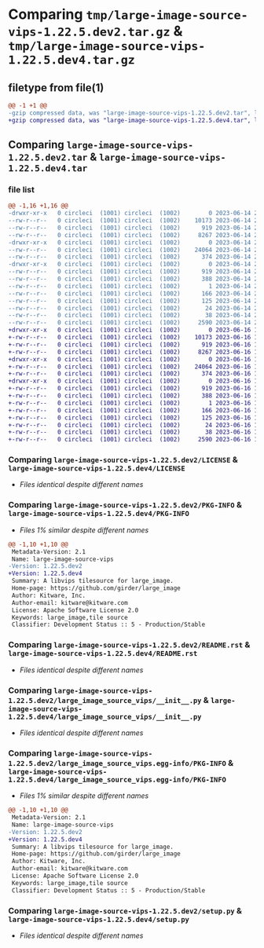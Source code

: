 # Comparing `tmp/large-image-source-vips-1.22.5.dev2.tar.gz` & `tmp/large-image-source-vips-1.22.5.dev4.tar.gz`

## filetype from file(1)

```diff
@@ -1 +1 @@
-gzip compressed data, was "large-image-source-vips-1.22.5.dev2.tar", last modified: Wed Jun 14 21:14:40 2023, max compression
+gzip compressed data, was "large-image-source-vips-1.22.5.dev4.tar", last modified: Fri Jun 16 19:49:49 2023, max compression
```

## Comparing `large-image-source-vips-1.22.5.dev2.tar` & `large-image-source-vips-1.22.5.dev4.tar`

### file list

```diff
@@ -1,16 +1,16 @@
-drwxr-xr-x   0 circleci  (1001) circleci  (1002)        0 2023-06-14 21:14:40.801137 large-image-source-vips-1.22.5.dev2/
--rw-r--r--   0 circleci  (1001) circleci  (1002)    10173 2023-06-14 21:14:40.000000 large-image-source-vips-1.22.5.dev2/LICENSE
--rw-r--r--   0 circleci  (1001) circleci  (1002)      919 2023-06-14 21:14:40.801137 large-image-source-vips-1.22.5.dev2/PKG-INFO
--rw-r--r--   0 circleci  (1001) circleci  (1002)     8267 2023-06-14 21:14:40.000000 large-image-source-vips-1.22.5.dev2/README.rst
-drwxr-xr-x   0 circleci  (1001) circleci  (1002)        0 2023-06-14 21:14:40.801137 large-image-source-vips-1.22.5.dev2/large_image_source_vips/
--rw-r--r--   0 circleci  (1001) circleci  (1002)    24064 2023-06-14 21:12:44.000000 large-image-source-vips-1.22.5.dev2/large_image_source_vips/__init__.py
--rw-r--r--   0 circleci  (1001) circleci  (1002)      374 2023-06-14 21:12:44.000000 large-image-source-vips-1.22.5.dev2/large_image_source_vips/girder_source.py
-drwxr-xr-x   0 circleci  (1001) circleci  (1002)        0 2023-06-14 21:14:40.801137 large-image-source-vips-1.22.5.dev2/large_image_source_vips.egg-info/
--rw-r--r--   0 circleci  (1001) circleci  (1002)      919 2023-06-14 21:14:40.000000 large-image-source-vips-1.22.5.dev2/large_image_source_vips.egg-info/PKG-INFO
--rw-r--r--   0 circleci  (1001) circleci  (1002)      388 2023-06-14 21:14:40.000000 large-image-source-vips-1.22.5.dev2/large_image_source_vips.egg-info/SOURCES.txt
--rw-r--r--   0 circleci  (1001) circleci  (1002)        1 2023-06-14 21:14:40.000000 large-image-source-vips-1.22.5.dev2/large_image_source_vips.egg-info/dependency_links.txt
--rw-r--r--   0 circleci  (1001) circleci  (1002)      166 2023-06-14 21:14:40.000000 large-image-source-vips-1.22.5.dev2/large_image_source_vips.egg-info/entry_points.txt
--rw-r--r--   0 circleci  (1001) circleci  (1002)      125 2023-06-14 21:14:40.000000 large-image-source-vips-1.22.5.dev2/large_image_source_vips.egg-info/requires.txt
--rw-r--r--   0 circleci  (1001) circleci  (1002)       24 2023-06-14 21:14:40.000000 large-image-source-vips-1.22.5.dev2/large_image_source_vips.egg-info/top_level.txt
--rw-r--r--   0 circleci  (1001) circleci  (1002)       38 2023-06-14 21:14:40.801137 large-image-source-vips-1.22.5.dev2/setup.cfg
--rw-r--r--   0 circleci  (1001) circleci  (1002)     2590 2023-06-14 21:12:44.000000 large-image-source-vips-1.22.5.dev2/setup.py
+drwxr-xr-x   0 circleci  (1001) circleci  (1002)        0 2023-06-16 19:49:49.389310 large-image-source-vips-1.22.5.dev4/
+-rw-r--r--   0 circleci  (1001) circleci  (1002)    10173 2023-06-16 19:49:49.000000 large-image-source-vips-1.22.5.dev4/LICENSE
+-rw-r--r--   0 circleci  (1001) circleci  (1002)      919 2023-06-16 19:49:49.389310 large-image-source-vips-1.22.5.dev4/PKG-INFO
+-rw-r--r--   0 circleci  (1001) circleci  (1002)     8267 2023-06-16 19:49:49.000000 large-image-source-vips-1.22.5.dev4/README.rst
+drwxr-xr-x   0 circleci  (1001) circleci  (1002)        0 2023-06-16 19:49:49.385310 large-image-source-vips-1.22.5.dev4/large_image_source_vips/
+-rw-r--r--   0 circleci  (1001) circleci  (1002)    24064 2023-06-16 19:47:56.000000 large-image-source-vips-1.22.5.dev4/large_image_source_vips/__init__.py
+-rw-r--r--   0 circleci  (1001) circleci  (1002)      374 2023-06-16 19:47:56.000000 large-image-source-vips-1.22.5.dev4/large_image_source_vips/girder_source.py
+drwxr-xr-x   0 circleci  (1001) circleci  (1002)        0 2023-06-16 19:49:49.389310 large-image-source-vips-1.22.5.dev4/large_image_source_vips.egg-info/
+-rw-r--r--   0 circleci  (1001) circleci  (1002)      919 2023-06-16 19:49:49.000000 large-image-source-vips-1.22.5.dev4/large_image_source_vips.egg-info/PKG-INFO
+-rw-r--r--   0 circleci  (1001) circleci  (1002)      388 2023-06-16 19:49:49.000000 large-image-source-vips-1.22.5.dev4/large_image_source_vips.egg-info/SOURCES.txt
+-rw-r--r--   0 circleci  (1001) circleci  (1002)        1 2023-06-16 19:49:49.000000 large-image-source-vips-1.22.5.dev4/large_image_source_vips.egg-info/dependency_links.txt
+-rw-r--r--   0 circleci  (1001) circleci  (1002)      166 2023-06-16 19:49:49.000000 large-image-source-vips-1.22.5.dev4/large_image_source_vips.egg-info/entry_points.txt
+-rw-r--r--   0 circleci  (1001) circleci  (1002)      125 2023-06-16 19:49:49.000000 large-image-source-vips-1.22.5.dev4/large_image_source_vips.egg-info/requires.txt
+-rw-r--r--   0 circleci  (1001) circleci  (1002)       24 2023-06-16 19:49:49.000000 large-image-source-vips-1.22.5.dev4/large_image_source_vips.egg-info/top_level.txt
+-rw-r--r--   0 circleci  (1001) circleci  (1002)       38 2023-06-16 19:49:49.389310 large-image-source-vips-1.22.5.dev4/setup.cfg
+-rw-r--r--   0 circleci  (1001) circleci  (1002)     2590 2023-06-16 19:47:56.000000 large-image-source-vips-1.22.5.dev4/setup.py
```

### Comparing `large-image-source-vips-1.22.5.dev2/LICENSE` & `large-image-source-vips-1.22.5.dev4/LICENSE`

 * *Files identical despite different names*

### Comparing `large-image-source-vips-1.22.5.dev2/PKG-INFO` & `large-image-source-vips-1.22.5.dev4/PKG-INFO`

 * *Files 1% similar despite different names*

```diff
@@ -1,10 +1,10 @@
 Metadata-Version: 2.1
 Name: large-image-source-vips
-Version: 1.22.5.dev2
+Version: 1.22.5.dev4
 Summary: A libvips tilesource for large_image.
 Home-page: https://github.com/girder/large_image
 Author: Kitware, Inc.
 Author-email: kitware@kitware.com
 License: Apache Software License 2.0
 Keywords: large_image,tile source
 Classifier: Development Status :: 5 - Production/Stable
```

### Comparing `large-image-source-vips-1.22.5.dev2/README.rst` & `large-image-source-vips-1.22.5.dev4/README.rst`

 * *Files identical despite different names*

### Comparing `large-image-source-vips-1.22.5.dev2/large_image_source_vips/__init__.py` & `large-image-source-vips-1.22.5.dev4/large_image_source_vips/__init__.py`

 * *Files identical despite different names*

### Comparing `large-image-source-vips-1.22.5.dev2/large_image_source_vips.egg-info/PKG-INFO` & `large-image-source-vips-1.22.5.dev4/large_image_source_vips.egg-info/PKG-INFO`

 * *Files 1% similar despite different names*

```diff
@@ -1,10 +1,10 @@
 Metadata-Version: 2.1
 Name: large-image-source-vips
-Version: 1.22.5.dev2
+Version: 1.22.5.dev4
 Summary: A libvips tilesource for large_image.
 Home-page: https://github.com/girder/large_image
 Author: Kitware, Inc.
 Author-email: kitware@kitware.com
 License: Apache Software License 2.0
 Keywords: large_image,tile source
 Classifier: Development Status :: 5 - Production/Stable
```

### Comparing `large-image-source-vips-1.22.5.dev2/setup.py` & `large-image-source-vips-1.22.5.dev4/setup.py`

 * *Files identical despite different names*

